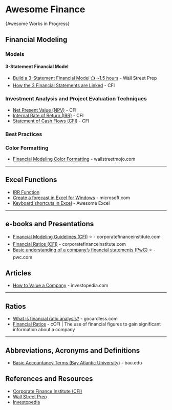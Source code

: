 # Awesome Finance
{Awesome Works in Progress}



## Financial Modeling

### Models
#### 3-Statement Financial Model 
* [Build a 3-Statement Financial Model 📺 ~1.5 hours](https://www.youtube.com/watch?v=Rmi9fwkJjHw) - Wall Street Prep
* [How the 3 Financial Statements are Linked](https://corporatefinanceinstitute.com/resources/accounting/3-financial-statements-linked/) - CFI

### Investment Analysis and Project Evaluation Techniques
* [Net Present Value (NPV)](https://corporatefinanceinstitute.com/resources/valuation/net-present-value-npv/) - CFI
* [Internal Rate of Return (IRR)](https://corporatefinanceinstitute.com/resources/valuation/internal-rate-return-irr/) - CFI
* [Statement of Cash Flows (CFI)](https://corporatefinanceinstitute.com/resources/accounting/statement-of-cash-flows/) - CFI
### Best Practices
### Color Formatting
* [Financial Modeling Color Formatting](https://www.wallstreetmojo.com/financial-modeling-colour-formatting/) - wallstreetmojo.com

-----
## Excel Functions
* [IRR Function](https://support.microsoft.com/en-us/office/irr-function-64925eaa-9988-495b-b290-3ad0c163c1bc)
* [Create a forecast in Excel for Windows](https://support.microsoft.com/en-us/office/create-a-forecast-in-excel-for-windows-22c500da-6da7-45e5-bfdc-60a7062329fd) - microsoft.com
* [Keyboard shortcuts in Excel](https://github.com/NajiElKotob/Awesome-Excel/blob/main/Resources/Keyboard%20shortcuts%20in%20Excel%20-%20Unlocking%20the%20Power%20of%20Excel.pdf) - Awesome Excel
-----

## e-books and Presentations
* [Financial Modeling Guidelines (CFI)](https://corporatefinanceinstitute.com/assets/Financial-Modeling-Guidelines.pdf) ⭐ - corporatefinanceinstitute.com
* [Financial Ratios (CFI)](https://corporatefinanceinstitute.com/assets/CFI-Financial-Ratios-Cheat-Sheet-eBook.pdf) - corporatefinanceinstitute.com
* [Basic understanding of a company’s financial statements (PwC)](https://www.pwc.com/jm/en/research-publications/pdf/basic-understanding-of-a-companys-financials.pdf) ⭐ - pwc.com

## Articles
* [How to Value a Company](https://www.investopedia.com/terms/b/business-valuation.asp) - investopedia.com


-----

## Ratios
* [What is financial ratio analysis?](https://gocardless.com/guides/posts/what-is-financial-ratio-analysis/) - gocardless.com
* [Financial Ratios](https://corporatefinanceinstitute.com/resources/knowledge/finance/financial-ratios/) - cCFI | The use of financial figures to gain significant information about a company

-----

## Abbreviations, Acronyms and Definitions
* [Basic Accountancy Terms (Bay Atlantic University)](https://bau.edu/blog/basic-accounting-terminologies/) - bau.edu

## References and Resources
* [Corporate Finance Institute (CFI)](https://corporatefinanceinstitute.com/)
* [Wall Street Prep](https://www.wallstreetprep.com/)
* [Investopedia](https://www.investopedia.com)


